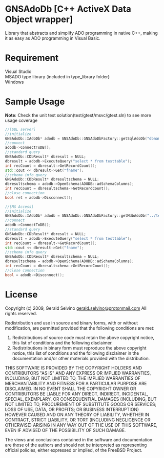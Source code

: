 GNSAdoDb [C++ ActiveX Data Object wrapper]
==========================================
Library that abstracts and simplify ADO programming in native C++,
making it as easy as ADO programming in Visual Basic.

Requirement
===========
Visual Studio  
MSADO type library (included in type_library folder)  
Windows  

Sample Usage
============
**Note:** Check the unit test solution(test/gtest/msvc/gtest.sln) to see more usage coverage
```c++
//[SQL server]
//initialize  
GNSAdoDb::IAdoDb* adodb = GNSAdoDb::GNSAdoDbFactory::getSqlAdoDb("dbname", "user", "pass", "host", "port");
//connect
adodb->ConnectToDB();
//standard query
GNSAdoDb::CDbResult* dbresult = NULL;
dbresult = adodb->ExecuteQuery("select * from testtable");
int recCount = dbresult->GetRecordCount();
std::cout << dbresult->Get("fname");
//schema info query
GNSAdoDb::CDbResult* dbresultschema = NULL;
dbresultschema = adodb->OpenSchema(ADODB::adSchemaColumns);
int recCount = dbresultschema->GetRecordCount();
//close connection
bool ret = adodb->Disconnect();
  
//[MS Access]
//initialize
GNSAdoDb::IAdoDb* adodb = GNSAdoDb::GNSAdoDbFactory::getMdbAdoDb("../test/test.mdb");
//connect
adodb->ConnectToDB();
//standard query
GNSAdoDb::CDbResult* dbresult = NULL;
dbresult = adodb->ExecuteQuery("select * from testtable");
int recCount = dbresult->GetRecordCount();
std::cout << dbresult->Get("fname");
//schema info query
GNSAdoDb::CDbResult* dbresultschema = NULL;
dbresultschema = adodb->OpenSchema(ADODB::adSchemaColumns);
int recCount = dbresultschema->GetRecordCount();
//close connection
bool = adodb->Disconnect();
```

License
=======
Copyright (c) 2009, Gerald Selvino <gerald.selvino@protonmail.com>
All rights reserved.

Redistribution and use in source and binary forms, with or without
modification, are permitted provided that the following conditions are met: 

1. Redistributions of source code must retain the above copyright notice, this
   list of conditions and the following disclaimer. 
2. Redistributions in binary form must reproduce the above copyright notice,
   this list of conditions and the following disclaimer in the documentation
   and/or other materials provided with the distribution. 

THIS SOFTWARE IS PROVIDED BY THE COPYRIGHT HOLDERS AND CONTRIBUTORS "AS IS" AND
ANY EXPRESS OR IMPLIED WARRANTIES, INCLUDING, BUT NOT LIMITED TO, THE IMPLIED
WARRANTIES OF MERCHANTABILITY AND FITNESS FOR A PARTICULAR PURPOSE ARE
DISCLAIMED. IN NO EVENT SHALL THE COPYRIGHT OWNER OR CONTRIBUTORS BE LIABLE FOR
ANY DIRECT, INDIRECT, INCIDENTAL, SPECIAL, EXEMPLARY, OR CONSEQUENTIAL DAMAGES
(INCLUDING, BUT NOT LIMITED TO, PROCUREMENT OF SUBSTITUTE GOODS OR SERVICES;
LOSS OF USE, DATA, OR PROFITS; OR BUSINESS INTERRUPTION) HOWEVER CAUSED AND
ON ANY THEORY OF LIABILITY, WHETHER IN CONTRACT, STRICT LIABILITY, OR TORT
(INCLUDING NEGLIGENCE OR OTHERWISE) ARISING IN ANY WAY OUT OF THE USE OF THIS
SOFTWARE, EVEN IF ADVISED OF THE POSSIBILITY OF SUCH DAMAGE.

The views and conclusions contained in the software and documentation are those
of the authors and should not be interpreted as representing official policies, 
either expressed or implied, of the FreeBSD Project.

